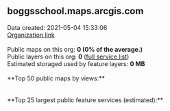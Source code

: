<h2>boggsschool.maps.arcgis.com</h2> Data created: 2021-05-04 15:33:06 <br /><a target='new' href='https://boggsschool.maps.arcgis.com'>Organization link</a><br /><br />Public maps on this org: <b>0 (0% of the average.)</b><br />Public layers on this org: <b>0 </b>(<a target='new' href='https://services.arcgis.com/IK8Xzw4Z4IlMHFeI/ArcGIS/rest/services'>full service list</a>)<br />Estimated storaged used by feature layers: <b>0 MB</b><br /><br />**Top 50 public maps by views:**<br /><br /><br />**Top 25 largest public feature services (estimated):**<br />